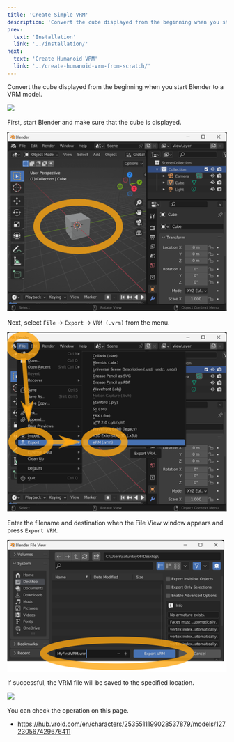```yaml
---
title: 'Create Simple VRM'
description: 'Convert the cube displayed from the beginning when you start Blender to a VRM model.'
prev:
  text: 'Installation'
  link: '../installation/'
next:
  text: 'Create Humanoid VRM'
  link: '../create-humanoid-vrm-from-scratch/'
---
```


Convert the cube displayed from the beginning when you start Blender to a VRM
model.

![](/assets/images/simple.gif)

First, start Blender and make sure that the cube is displayed.

![](1.png)

Next, select `File` → `Export` → `VRM (.vrm)` from the menu.

![](2.png)

Enter the filename and destination when the File View window appears and press
`Export VRM`.

![](3.png)

If successful, the VRM file will be saved to the specified location.

![](/assets/images/simple.gif)

You can check the operation on this page.

- https://hub.vroid.com/en/characters/2535511199028537879/models/127230567429676411
